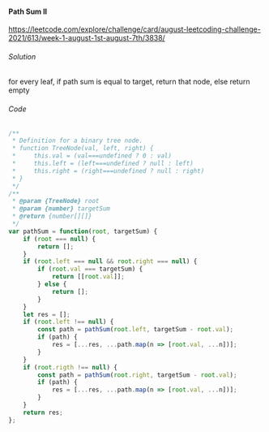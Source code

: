 #### Path Sum II

https://leetcode.com/explore/challenge/card/august-leetcoding-challenge-2021/613/week-1-august-1st-august-7th/3838/

###### Solution

for every leaf, if path sum is equal to target, return that node, else return empty

###### Code

```javascript
/**
 * Definition for a binary tree node.
 * function TreeNode(val, left, right) {
 *     this.val = (val===undefined ? 0 : val)
 *     this.left = (left===undefined ? null : left)
 *     this.right = (right===undefined ? null : right)
 * }
 */
/**
 * @param {TreeNode} root
 * @param {number} targetSum
 * @return {number[][]}
 */
var pathSum = function(root, targetSum) {
    if (root === null) {
        return [];
    }
    if (root.left === null && root.right === null) {
        if (root.val === targetSum) {
            return [[root.val]];
        } else {
            return [];
        }
    }
    let res = [];
    if (root.left !== null) {
        const path = pathSum(root.left, targetSum - root.val);
        if (path) {
            res = [...res, ...path.map(n => [root.val, ...n])];
        }
    }
    if (root.rigth !== null) {
        const path = pathSum(root.right, targetSum - root.val);
        if (path) {
            res = [...res, ...path.map(n => [root.val, ...n])];
        }
    }
    return res;
};
```

